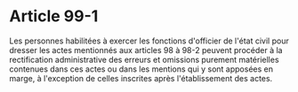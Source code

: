 # Article 99-1

Les personnes habilitées à exercer les fonctions d'officier de l'état civil pour dresser les actes mentionnés aux articles 98 à 98-2 peuvent procéder à la rectification administrative des erreurs et omissions purement matérielles contenues dans ces actes ou dans les mentions qui y sont apposées en marge, à l'exception de celles inscrites après l'établissement des actes.
